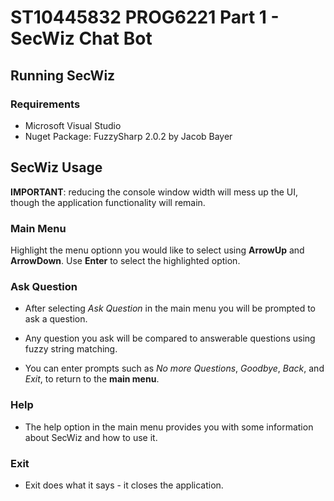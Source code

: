 # ST10445832 PROG6221 Part 1 - SecWiz Chat Bot

## Running SecWiz
### Requirements
- Microsoft Visual Studio
- Nuget Package: FuzzySharp 2.0.2 by Jacob Bayer


## SecWiz Usage
__IMPORTANT__: reducing the console window width will mess up the UI, though the application functionality will remain.
### Main Menu
Highlight the menu optionn you would like to select using __ArrowUp__ and __ArrowDown__.
Use __Enter__ to select the highlighted option.

### Ask Question
- After selecting _Ask Question_ in the main menu you will be prompted to ask a question.
- Any question you ask will be compared to answerable questions using fuzzy string matching.

- You can enter prompts such as _No more Questions_, _Goodbye_, _Back_, and _Exit_, to return to the __main menu__.

### Help
- The help option in the main menu provides you with some information about SecWiz and how to use it.

### Exit
- Exit does what it says - it closes the application.